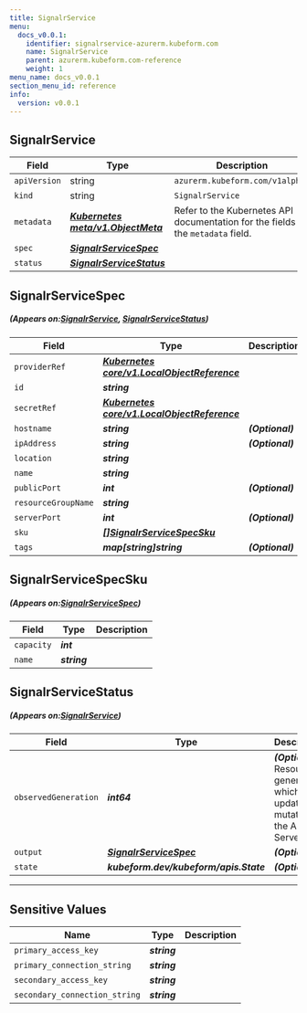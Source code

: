 ```yaml
---
title: SignalrService
menu:
  docs_v0.0.1:
    identifier: signalrservice-azurerm.kubeform.com
    name: SignalrService
    parent: azurerm.kubeform.com-reference
    weight: 1
menu_name: docs_v0.0.1
section_menu_id: reference
info:
  version: v0.0.1
---
```


## SignalrService
| Field | Type | Description |
| ------ | ----- | ----------- |
| `apiVersion` | string | `azurerm.kubeform.com/v1alpha1` |
|    `kind` | string | `SignalrService` |
| `metadata` | ***[Kubernetes meta/v1.ObjectMeta](https://kubernetes.io/docs/reference/generated/kubernetes-api/v1.13/#objectmeta-v1-meta)***|Refer to the Kubernetes API documentation for the fields of the `metadata` field.|
| `spec` | ***[SignalrServiceSpec](#SignalrServiceSpec)***||
| `status` | ***[SignalrServiceStatus](#SignalrServiceStatus)***||
## SignalrServiceSpec
##### (Appears on:[SignalrService](#SignalrService), [SignalrServiceStatus](#SignalrServiceStatus))
| Field | Type | Description |
| ------ | ----- | ----------- |
| `providerRef` | ***[Kubernetes core/v1.LocalObjectReference](https://kubernetes.io/docs/reference/generated/kubernetes-api/v1.13/#localobjectreference-v1-core)***||
| `id` | ***string***||
| `secretRef` | ***[Kubernetes core/v1.LocalObjectReference](https://kubernetes.io/docs/reference/generated/kubernetes-api/v1.13/#localobjectreference-v1-core)***||
| `hostname` | ***string***| ***(Optional)*** |
| `ipAddress` | ***string***| ***(Optional)*** |
| `location` | ***string***||
| `name` | ***string***||
| `publicPort` | ***int***| ***(Optional)*** |
| `resourceGroupName` | ***string***||
| `serverPort` | ***int***| ***(Optional)*** |
| `sku` | ***[[]SignalrServiceSpecSku](#SignalrServiceSpecSku)***||
| `tags` | ***map[string]string***| ***(Optional)*** |
## SignalrServiceSpecSku
##### (Appears on:[SignalrServiceSpec](#SignalrServiceSpec))
| Field | Type | Description |
| ------ | ----- | ----------- |
| `capacity` | ***int***||
| `name` | ***string***||
## SignalrServiceStatus
##### (Appears on:[SignalrService](#SignalrService))
| Field | Type | Description |
| ------ | ----- | ----------- |
| `observedGeneration` | ***int64***| ***(Optional)*** Resource generation, which is updated on mutation by the API Server.|
| `output` | ***[SignalrServiceSpec](#SignalrServiceSpec)***| ***(Optional)*** |
| `state` | ***kubeform.dev/kubeform/apis.State***| ***(Optional)*** |
---
## Sensitive Values
| Name | Type | Description |
|------|------|-------------|
| `primary_access_key` | ***string*** ||
| `primary_connection_string` | ***string*** ||
| `secondary_access_key` | ***string*** ||
| `secondary_connection_string` | ***string*** ||
